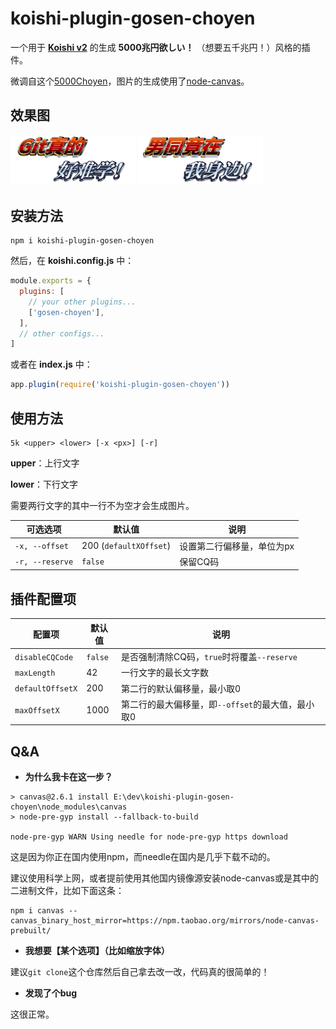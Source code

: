 # koishi-plugin-gosen-choyen

一个用于 **[Koishi v2](https://github.com/koishijs/koishi)** 的生成 **5000兆円欲しい！** （想要五千兆円！）风格的插件。

微调自这个[5000Choyen](https://github.com/yurafuca/5000choyen)，图片的生成使用了[node-canvas](https://github.com/Automattic/node-canvas)。

## 效果图

<img width='200px' src='./examples/git_is_hard.png'>

<img width='200px' src='./examples/nantong.png'>


## 安装方法

```shell
npm i koishi-plugin-gosen-choyen
```

然后，在 **koishi.config.js** 中：

```js
module.exports = {
  plugins: [
    // your other plugins...
    ['gosen-choyen'],
  ],
  // other configs...
]
```

或者在 **index.js** 中：

```js
app.plugin(require('koishi-plugin-gosen-choyen'))
```

## 使用方法

```
5k <upper> <lower> [-x <px>] [-r]
```

**upper**：上行文字

**lower**：下行文字

需要两行文字的其中一行不为空才会生成图片。

| 可选选项        | 默认值                 | 说明                       |
| --------------- | ---------------------- | -------------------------- |
| `-x, --offset`  | 200 (`defaultXOffset`) | 设置第二行偏移量，单位为px |
| `-r, --reserve` | `false`                | 保留CQ码                   |

## 插件配置项

| 配置项           | 默认值  | 说明                                              |
| ---------------- | ------- | ------------------------------------------------- |
| `disableCQCode`  | `false` | 是否强制清除CQ码，`true`时将覆盖`--reserve`       |
| `maxLength`      | 42      | 一行文字的最长文字数                              |
| `defaultOffsetX` | 200     | 第二行的默认偏移量，最小取0                       |
| `maxOffsetX`     | 1000    | 第二行的最大偏移量，即`--offset`的最大值，最小取0 |

## Q&A

- **为什么我卡在这一步？**

```shell
> canvas@2.6.1 install E:\dev\koishi-plugin-gosen-choyen\node_modules\canvas
> node-pre-gyp install --fallback-to-build

node-pre-gyp WARN Using needle for node-pre-gyp https download
```

这是因为你正在国内使用npm，而needle在国内是几乎下载不动的。

建议使用科学上网，或者提前使用其他国内镜像源安装node-canvas或是其中的二进制文件，比如下面这条：

```shell
npm i canvas --canvas_binary_host_mirror=https://npm.taobao.org/mirrors/node-canvas-prebuilt/
```

- **我想要【某个选项】（比如缩放字体）**

建议`git clone`这个仓库然后自己拿去改一改，代码真的很简单的！

- **发现了个bug**

这很正常。
